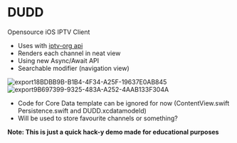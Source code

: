 # DUDD
Opensource iOS IPTV Client

- Uses with [iptv-org api](https://github.com/iptv-org/api)
- Renders each channel in neat view
- Using new Async/Await API
- Searchable modifier (navigation view)

![export18BDBB9B-B1B4-4F34-A25F-19637E0AB845](https://user-images.githubusercontent.com/43297314/159105805-5101e086-2412-453a-abc1-4612aa6f1ede.png)
![export9B697399-9325-483A-A252-4AAB133F304A](https://user-images.githubusercontent.com/43297314/159105806-883a80eb-cbac-4ff0-b1de-c490c0882f71.png)

- Code for Core Data template can be ignored for now (ContentView.swift Persistence.swift and DUDD.xcdatamodeld)
- Will be used to store favourite channels or something?




**Note: This is just a quick hack-y demo made for educational purposes**
